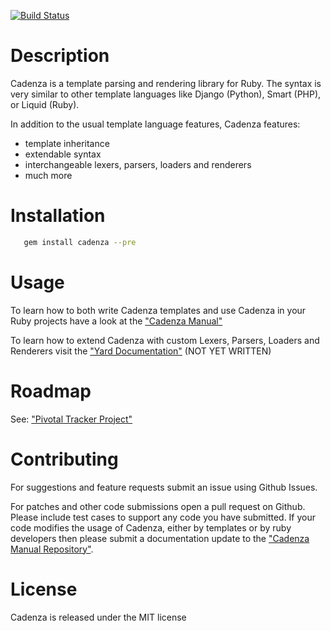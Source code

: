 [![Build Status](https://secure.travis-ci.org/whoward/Cadenza.png?branch=master)](http://travis-ci.org/whoward/Cadenza)

# Description

Cadenza is a template parsing and rendering library for Ruby.  The syntax is very
similar to other template languages like Django (Python), Smart (PHP), or Liquid (Ruby).

In addition to the usual template language features, Cadenza features:
* template inheritance
* extendable syntax
* interchangeable lexers, parsers, loaders and renderers
* much more

# Installation

```bash
   gem install cadenza --pre
```

# Usage

To learn how to both write Cadenza templates and use Cadenza in your Ruby 
projects have a look at the ["Cadenza Manual"](http://cadenza-manual.heroku.com/)

To learn how to extend Cadenza with custom Lexers, Parsers, Loaders and Renderers
visit the ["Yard Documentation"](http://whoward.github.com/Cadenza/yard)
(NOT YET WRITTEN)

# Roadmap

See: ["Pivotal Tracker Project"](https://www.pivotaltracker.com/projects/211737)

# Contributing

For suggestions and feature requests submit an issue using Github Issues.

For patches and other code submissions open a pull request on Github. Please 
include test cases to support any code you have submitted.  If your code modifies
the usage of Cadenza, either by templates or by ruby developers then please
submit a documentation update to the ["Cadenza Manual Repository"](http://github.com/whoward/cadenza-manual).

# License

Cadenza is released under the MIT license
